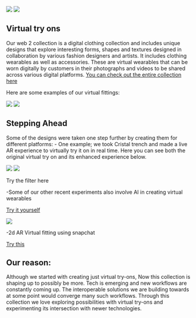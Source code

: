 <img src="https://user-images.githubusercontent.com/122074866/235932341-d18474ca-f731-4009-b4ad-40015282746f.png"/>


<img src="https://user-images.githubusercontent.com/122074866/235932493-87a52592-def9-4129-a257-639c90384f46.png"/>

## Virtual try ons


Our web 2 collection is a digital clothing collection and includes unique designs that explore interesting forms, shapes and textures designed in collaboration by various fashion designers and artists. It includes clothing wearables as well as accessories. These are virtual wearables that can be worn digitally by customers in their photographs and videos to be shared across various digital platforms.
[You can check out the entire collection here](https://)

Here are some examples of our virtual fittings:

<img src="https://user-images.githubusercontent.com/122074866/235932440-d8e6d6e0-7b85-499c-a82a-47f8acb8194e.png"/>

<img src="https://user-images.githubusercontent.com/122074866/235932394-ad362fd2-9164-4ba9-8a99-3c9a2722e2ac.png"/>







## Stepping Ahead

Some of the designs were taken one step further by creating them for different platforms:
          - One example;  we took Cristal trench and made a live AR experience to virtually try it on in real time. Here you can see both the original virtual try on and its enhanced experience below.

<img src="https://user-images.githubusercontent.com/122074866/235931946-28db911f-5cfb-4973-851c-9dfd223c5b9d.png"/>

<img src="https://user-images.githubusercontent.com/122074866/235932547-db7a4f6c-d2cd-4670-be86-405501b5e34f.gif"/>


Try the filter here


-Some of our other recent experiments also involve AI in creating virtual wearables 

[Try it yourself](https://)

<img src="https://user-images.githubusercontent.com/122074866/235932596-e717db2b-274b-4aab-864f-914b0e185c5b.png"/>

-2d AR Virtual fitting using snapchat

[Try this](https://)

          

## Our reason: 
Although we started with creating just virtual try-ons, Now this collection is shaping up to possibly be more. 
Tech is emerging and new workflows are constantly coming up. The interoperable solutions we are building towards at some point would converge many such workflows.
Through this collection we love exploring possibilities with virtual try-ons and experimenting  its intersection with newer technologies.
